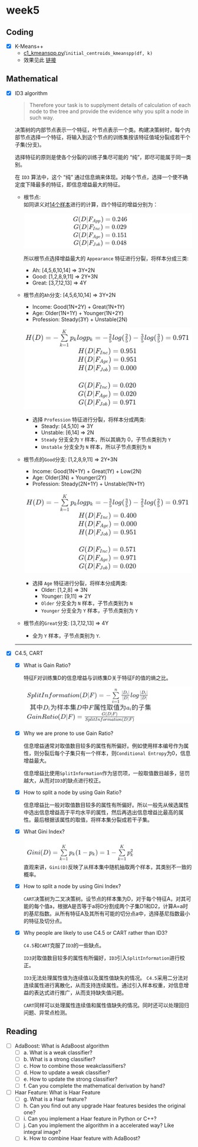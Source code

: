 # week5

## Coding

- [x] K-Means++
  - [c1_kmeanspp.py](c1_kmeanspp.py)/`initial_centroids_kmeanspp(df, k)`
  - 效果见此 [链接](./KMeansResult.md)

## Mathematical

- [x] ID3 algorithm
  > Therefore your task is to supplyment details of calculation of each node to the tree and provide the evidence why you split a node in such way.  
  
  决策树的内部节点表示一个特征，叶节点表示一个类。构建决策树时，每个内部节点选择一个特征，将输入到这个节点的训练集按该特征值域分裂成若干个子集(分支)。

  选择特征的原则是使各个分裂的训练子集尽可能的 “纯”，即尽可能属于同一类别。

  在 `ID3` 算法中，这个 “纯” 通过信息熵来体现。对每个节点，选择一个使不确定度下降最多的特征，即信息增益最大的特征。

  - 根节点:  
    如同讲义对[14个样本](formula/m1_input.jpg)进行的计算，四个特征的增益分别为：  
    <!-- $$\begin{matrix}
      G(D \vert F_{App})=0.246 \\
      G(D \vert F_{Inc})=0.029 \\
      G(D \vert F_{Age})=0.151 \\
      G(D \vert F_{Job})=0.048 \\
    \end{matrix}$$ -->
    ![m1_root](formula/m1_root.jpg)
  
    所以根节点选择增益最大的 `Appearance` 特征进行分裂，将样本分成三类:
    - Ah: [4,5,6,10,14] => 3Y+2N
    - Good: [1,2,8,9,11] => 2Y+3N
    - Great: [3,7,12,13] => 4Y
  - 根节点的`Ah`分支: [4,5,6,10,14] => 3Y+2N
    - Income: Good(1N+2Y) + Great(1N+1Y)
    - Age: Older(1N+1Y) + Younger(1N+2Y)
    - Profession: Steady(3Y) + Unstable(2N)
    <!-- $$\begin{matrix}
      H(D)=-\sum\limits_{k=1}^K{p_klog p_k} = -\frac{2}{5}log(\frac{2}{5})-\frac{3}{5}log(\frac{3}{5})=0.971\\
      H(D \vert F_{Inc}) = 0.951\\
      H(D \vert F_{Age}) = 0.951\\
      H(D \vert F_{Job}) = 0.000\\\\
      G(D \vert F_{Inc}) = 0.020\\
      G(D \vert F_{Age}) = 0.020\\
      G(D \vert F_{Job}) = 0.971\\
    \end{matrix}$$ -->
    ![m1_branch_Ah](formula/m1_branch_Ah.jpg)
    - 选择 `Profession` 特征进行分裂，将样本分成两类:
      - Steady: [4,5,10] => 3Y
      - Unstable: [6,14] => 2N
      - `Steady` 分支全为 `Y` 样本，所以其熵为 0，子节点类别为 `Y`
      - `Unstable` 分支全为 `N` 样本，所以子节点类别为 `N`
  - 根节点的`Good`分支: [1,2,8,9,11] => 2Y+3N
    - Income: Good(1N+1Y) + Great(1Y) + Low(2N)
    - Age: Older(3N) + Younger(2Y)
    - Profession: Steady(2N+1Y) + Unstable(1N+1Y)
    <!-- $$\begin{matrix}
      H(D)=-\sum\limits_{k=1}^K{p_klog p_k} = -\frac{3}{5}log(\frac{3}{5})-\frac{2}{5}log(\frac{2}{5})=0.971\\
      H(D \vert F_{Inc}) = 0.400\\
      H(D \vert F_{Age}) = 0.000\\
      H(D \vert F_{Job}) = 0.951\\\\
      G(D \vert F_{Inc}) = 0.571\\
      G(D \vert F_{Age}) = 0.971\\
      G(D \vert F_{Job}) = 0.020\\
    \end{matrix}$$ -->
    ![m1_branch_Good](formula/m1_branch_Good.jpg)
    - 选择 `Age` 特征进行分裂，将样本分成两类:
      - Older: [1,2,8] => 3N
      - Younger: [9,11] => 2Y
      - `Older` 分支全为 `N` 样本，子节点类别为 `N`
      - `Younger` 分支全为 `Y` 样本，子节点类别为 `Y`
  - 根节点的`Great`分支: [3,7,12,13] => 4Y
    - 全为 `Y` 样本，子节点类别为 `Y`.
  ___

- [x] C4.5, CART
  - [x] What is Gain Ratio?

    特征F对训练集D的信息增益与训练集D关于特征F的值的熵之比。

    <!-- $SplitInformation(D \vert F) = -\sum\limits_{i=1}^{n}{\frac{\vert D_i\vert}{\vert D \vert} log \frac{\vert D_i \vert}{\vert D \vert} }\\\:\:其中 D_i 为 样本集D中F属性取值为a_i的子集$
    $GainRatio(D\vert F) = \frac{G(D\vert F)}{SplitInformation(D \vert F)}$ -->
    ![GainRatio](formula/GainRatio.png)

  - [x] Why we are prone to use Gain Ratio?

    信息增益通常对取值数目较多的属性有所偏好。例如使用样本编号作为属性，则分裂后每个子集只有一个样本，则`Conditional Entropy`为0，信息增益最大。

    信息增益比使用`SplitInformation`作为惩罚项，一般取值数目越多，惩罚越大，从而对`ID3`的缺点进行校正。

  - [x] How to split a node by using Gain Ratio?

    信息增益比一般对取值数目较多的属性有所偏好。所以一般先从候选属性中选出信息增益高于平均水平的属性，然后再选出信息增益比最高的属性。最后根据该属性的取值，将样本集分裂成若干子集。

  - [x] What Gini Index?

    <!-- $Gini(D)=\sum \limits_{k=1}^{K}{p_k(1-p_k)}=1-\sum \limits_{k=1}^{K}{p_k^2}$   -->
    ![GiniIndex](formula/GiniIndex.png)
    直观来讲，`Gini(D)`反映了从样本集中随机抽取两个样本，其类别不一致的概率。
  - [x] How to split a node by using Gini Index?

    `CART`决策树为二叉决策树。设节点的样本集为D，对于每个特征A，对其可能的每个值a，根据A是否等于a将D分割成两个子集D1和D2，计算A=a时的基尼指数。从所有特征A及其所有可能的切分点a中，选择基尼指数最小的特征及切分点。

  - [x] Why people are likely to use C4.5 or CART rather than ID3?

    `C4.5`和`CART`克服了`ID3`的一些缺点。

    `ID3`对取值数目较多的属性有所偏好，`ID3`引入`SplitInformation`进行校正。

    `ID3`无法处理属性值为连续值以及属性值缺失的情况。
    `C4.5`采用二分法对连续属性进行离散化，从而支持连续属性。通过引入样本权重，对信息增益的表达式进行推广，从而支持缺失值问题。

    `CART`同样可以处理属性连续值和属性值缺失的情况。同时还可以处理回归问题、异常点检测。

## Reading

- [ ] AdaBoost: What is AdaBoost algorithm
  - [ ] a. What is a weak classifier?
  - [ ] b. What is a strong classifier?
  - [ ] c. How to combine those weakclassifiers?
  - [ ] d. How to update a weak classifier?
  - [ ] e. How to update the strong classifier?
  - [ ] f. Can you complete the mathematical derivation by hand?
- [ ] Haar Feature: What is Haar Feature
  - [ ] g. What is a Haar feature?
  - [ ] h. Can you find out any upgrade Haar features besides the original one?
  - [ ] i. Can you implement a Haar feature in Python or C++?
  - [ ] j. Can you implement the algorithm in a accelerated way? Like integral image?
  - [ ] k. How to combine Haar feature with AdaBoost?

